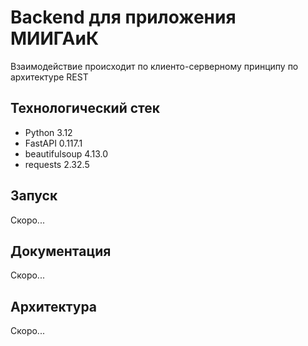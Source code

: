 # Backend для приложения МИИГАиК
Взаимодействие происходит по клиенто-серверному принципу по архитектуре REST

## Технологический стек
- Python 3.12
- FastAPI 0.117.1
- beautifulsoup 4.13.0
- requests 2.32.5

## Запуск
Скоро...

## Документация 
Скоро...

## Архитектура
Скоро...

